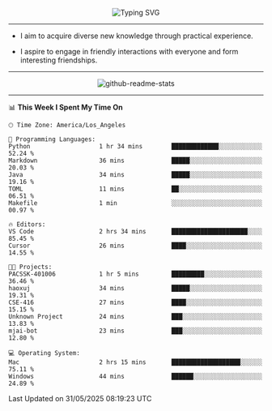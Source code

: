 <p align="center">
  <img src="https://readme-typing-svg.demolab.com?font=Fira+Code&weight=500&size=32&duration=2500&pause=1600&center=true&vCenter=true&random=false&width=1024&height=64&lines=Hi+there+%F0%9F%91%8B;I'm+delighted+you+could+make+it+here+%F0%9F%8E%89;I'm+Harry%2C+a+college+student+still+finding+my+way" alt="Typing SVG" />
</p>


---


- I aim to acquire diverse new knowledge through practical experience.

- I aspire to engage in friendly interactions with everyone and form interesting friendships.


---


<p align="center">
  <img src="https://github-readme-stats.vercel.app/api?username=Harry-Jing&show_icons=true" alt="github-readme-stats"/>
</p>


---

<!--START_SECTION:waka-->
📊 **This Week I Spent My Time On** 

```text
🕑︎ Time Zone: America/Los_Angeles

💬 Programming Languages: 
Python                   1 hr 34 mins        █████████████░░░░░░░░░░░░   52.24 % 
Markdown                 36 mins             █████░░░░░░░░░░░░░░░░░░░░   20.03 % 
Java                     34 mins             █████░░░░░░░░░░░░░░░░░░░░   19.16 % 
TOML                     11 mins             ██░░░░░░░░░░░░░░░░░░░░░░░   06.51 % 
Makefile                 1 min               ░░░░░░░░░░░░░░░░░░░░░░░░░   00.97 % 

🔥 Editors: 
VS Code                  2 hrs 34 mins       █████████████████████░░░░   85.45 % 
Cursor                   26 mins             ████░░░░░░░░░░░░░░░░░░░░░   14.55 % 

🐱‍💻 Projects: 
PACSSK-401006            1 hr 5 mins         █████████░░░░░░░░░░░░░░░░   36.46 % 
haoxuj                   34 mins             █████░░░░░░░░░░░░░░░░░░░░   19.31 % 
CSE-416                  27 mins             ████░░░░░░░░░░░░░░░░░░░░░   15.15 % 
Unknown Project          24 mins             ███░░░░░░░░░░░░░░░░░░░░░░   13.83 % 
mjai-bot                 23 mins             ███░░░░░░░░░░░░░░░░░░░░░░   12.80 % 

💻 Operating System: 
Mac                      2 hrs 15 mins       ███████████████████░░░░░░   75.11 % 
Windows                  44 mins             ██████░░░░░░░░░░░░░░░░░░░   24.89 % 
```


 Last Updated on 31/05/2025 08:19:23 UTC
<!--END_SECTION:waka-->
